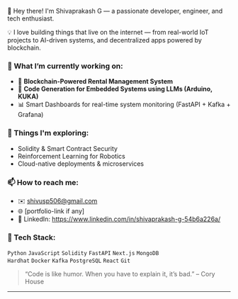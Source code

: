 👋 Hey there! I'm Shivaprakash G — a passionate developer, engineer, and tech enthusiast.

💡 I love building things that live on the internet — from real-world IoT projects to AI-driven systems, and decentralized apps powered by blockchain.

### 🔭 What I’m currently working on:
- 🚀 **Blockchain-Powered Rental Management System**
- 🤖 **Code Generation for Embedded Systems using LLMs (Arduino, KUKA)**
- 📊 Smart Dashboards for real-time system monitoring (FastAPI + Kafka + Grafana)

### 🌱 Things I'm exploring:
- Solidity & Smart Contract Security
- Reinforcement Learning for Robotics
- Cloud-native deployments & microservices

### 📫 How to reach me:
- ✉️ shivusp506@gmail.com
- 🌐 [portfolio-link if any]
- 💼 LinkedIn: https://www.linkedin.com/in/shivaprakash-g-54b6a226a/

### 🧰 Tech Stack:
`Python` `JavaScript` `Solidity` `FastAPI` `Next.js` `MongoDB`  
`Hardhat` `Docker` `Kafka` `PostgreSQL` `React` `Git`

> “Code is like humor. When you have to explain it, it’s bad.” – Cory House

---
